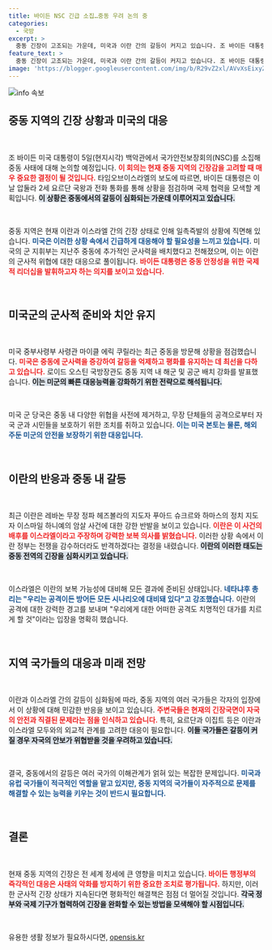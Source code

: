 ```yaml
---
title: 바이든 NSC 긴급 소집…중동 우려 논의 중
categories:
  - 국방
excerpt: >
  중동 긴장이 고조되는 가운데, 미국과 이란 간의 갈등이 커지고 있습니다. 조 바이든 대통령은 즉각 NSC를 소집하고 요르단 국왕과 통화 예정! 이란은 하마스 및 헤즈볼라 지도자 암살에 대한 보복을 예고하며 전운이 감돌고 있습니다. 클릭하세요!
feature_text: >
  중동 긴장이 고조되는 가운데, 미국과 이란 간의 갈등이 커지고 있습니다. 조 바이든 대통령은 즉각 NSC를 소집하고 요르단 국왕과 통화 예정! 이란은 하마스 및 헤즈볼라 지도자 암살에 대한 보복을 예고하며 전운이 감돌고 있습니다. 클릭하세요!
image: 'https://blogger.googleusercontent.com/img/b/R29vZ2xl/AVvXsEixyZcFfHzMRdzZMjFBmAUKJYCLCGyLL1o632UiGVXcaFdKo_bkvkuCioo0uUKlGfBVcT3P84aROyZIXSBEx3Aw5nCQ3pTgDom1WDC4m8eifvWiAmWEEVb4x6G_l8C0QH225ldMjyaFvpxGEBGNO37VmDTDMHGhJPq73UglMfDca1-0aw/s1600/blogspot.png'
---
```


<p><img src="https://blogger.googleusercontent.com/img/b/R29vZ2xl/AVvXsEixyZcFfHzMRdzZMjFBmAUKJYCLCGyLL1o632UiGVXcaFdKo_bkvkuCioo0uUKlGfBVcT3P84aROyZIXSBEx3Aw5nCQ3pTgDom1WDC4m8eifvWiAmWEEVb4x6G_l8C0QH225ldMjyaFvpxGEBGNO37VmDTDMHGhJPq73UglMfDca1-0aw/s1600/blogspot.png" alt="info 속보" /></p>

<h2 data-ke-size="size26">중동 지역의 긴장 상황과 미국의 대응</h2>

<p data-ke-size="size16">&nbsp;</p>

<p>조 바이든 미국 대통령이 5일(현지시각) 백악관에서 국가안전보장회의(NSC)를 소집해 중동 사태에 대해 논의할 예정입니다. <b><span style="color: #ee2323;">이 회의는 현재 중동 지역의 긴장감을 고려할 때 매우 중요한 결정이 될 것입니다.</span></b> 타임오브이스라엘의 보도에 따르면, 바이든 대통령은 이날 압둘라 2세 요르단 국왕과 전화 통화를 통해 상황을 점검하며 국제 협력을 모색할 계획입니다. <b><span style="background-color: #21538527;">이 상황은 중동에서의 갈등이 심화되는 가운데 이루어지고 있습니다.</span></b> </p>

<p data-ke-size="size16">&nbsp;</p>

<p>중동 지역은 현재 이란과 이스라엘 간의 긴장 상태로 인해 일촉즉발의 상황에 직면해 있습니다. <b><span style="color: #1a5490;">미국은 이러한 상황 속에서 긴급하게 대응해야 할 필요성을 느끼고 있습니다.</span></b> 미국의 군 지휘부는 지난주 중동에 추가적인 군사력을 배치했다고 전해졌으며, 이는 이란의 군사적 위협에 대한 대응으로 풀이됩니다. <b><span style="color: #ee2323;">바이든 대통령은 중동 안정성을 위한 국제적 리더십을 발휘하고자 하는 의지를 보이고 있습니다.</span></b></p>

<p data-ke-size="size16">&nbsp;</p>

<h2 data-ke-size="size26">미국군의 군사적 준비와 치안 유지</h2>

<p data-ke-size="size16">&nbsp;</p>

<p>미국 중부사령부 사령관 마이클 에릭 쿠릴라는 최근 중동을 방문해 상황을 점검했습니다. <b><span style="color: #ee2323;">미국은 중동에 군사력을 증강하여 갈등을 억제하고 평화를 유지하는 데 최선을 다하고 있습니다.</span></b> 로이드 오스틴 국방장관도 중동 지역 내 해군 및 공군 배치 강화를 발표했습니다. <b><span style="background-color: #21538527;">이는 미군의 빠른 대응능력을 강화하기 위한 전략으로 해석됩니다.</span></b></p>

<p data-ke-size="size16">&nbsp;</p>

<p>미국 군 당국은 중동 내 다양한 위협을 사전에 제거하고, 무장 단체들의 공격으로부터 자국 군과 시민들을 보호하기 위한 조치를 취하고 있습니다. <b><span style="color: #1a5490;">이는 미국 본토는 물론, 해외 주둔 미군의 안전을 보장하기 위한 대응입니다.</span></b> </p>

<p data-ke-size="size16">&nbsp;</p>

<h2 data-ke-size="size26">이란의 반응과 중동 내 갈등</h2>

<p data-ke-size="size16">&nbsp;</p>

<p>최근 이란은 레바논 무장 정파 헤즈볼라의 지도자 푸아드 슈크르와 하마스의 정치 지도자 이스마일 하니예의 암살 사건에 대한 강한 반발을 보이고 있습니다. <b><span style="color: #ee2323;">이란은 이 사건의 배후를 이스라엘이라고 주장하며 강력한 보복 의사를 밝혔습니다.</span></b> 이러한 상황 속에서 이란 정부는 전쟁을 감수하더라도 반격하겠다는 결정을 내렸습니다. <b><span style="background-color: #21538527;">이란의 이러한 태도는 중동 전역의 긴장을 심화시키고 있습니다.</span></b></p>

<p data-ke-size="size16">&nbsp;</p>

<p>이스라엘은 이란의 보복 가능성에 대비해 모든 결과에 준비된 상태입니다. <b><span style="color: #1a5490;">네타냐후 총리는 "우리는 공격이든 방어든 모든 시나리오에 대비돼 있다"고 강조했습니다.</span></b> 이란의 공격에 대한 강력한 경고를 보내며 "우리에게 대한 어떠한 공격도 치명적인 대가를 치르게 할 것"이라는 입장을 명확히 했습니다. </p>

<p data-ke-size="size16">&nbsp;</p>

<h2 data-ke-size="size26">지역 국가들의 대응과 미래 전망</h2>

<p data-ke-size="size16">&nbsp;</p>

<p>이란과 이스라엘 간의 갈등이 심화됨에 따라, 중동 지역의 여러 국가들은 각자의 입장에서 이 상황에 대해 민감한 반응을 보이고 있습니다. <b><span style="color: #ee2323;">주변국들은 현재의 긴장국면이 자국의 안전과 직결된 문제라는 점을 인식하고 있습니다.</span></b> 특히, 요르단과 이집트 등은 이란과 이스라엘 모두와의 외교적 관계를 고려한 대응이 필요합니다. <b><span style="background-color: #21538527;">이들 국가들은 갈등이 커질 경우 자국의 안보가 위협받을 것을 우려하고 있습니다.</span></b></p>

<p data-ke-size="size16">&nbsp;</p>

<p>결국, 중동에서의 갈등은 여러 국가의 이해관계가 얽혀 있는 복잡한 문제입니다. <b><span style="color: #1a5490;">미국과 유럽 국가들이 적극적인 역할을 맡고 있지만, 중동 지역의 국가들이 자주적으로 문제를 해결할 수 있는 능력을 키우는 것이 반드시 필요합니다.</span></b></p>

<p data-ke-size="size16">&nbsp;</p>

<h2 data-ke-size="size26">결론</h2>

<p data-ke-size="size16">&nbsp;</p>

<p>현재 중동 지역의 긴장은 전 세계 정세에 큰 영향을 미치고 있습니다. <b><span style="color: #ee2323;">바이든 행정부의 즉각적인 대응은 사태의 악화를 방지하기 위한 중요한 조치로 평가됩니다.</span></b> 하지만, 이러한 군사적 긴장 상태가 지속된다면 평화적인 해결책은 점점 더 멀어질 것입니다. <b><span style="background-color: #21538527;">각국 정부와 국제 기구가 협력하여 긴장을 완화할 수 있는 방법을 모색해야 할 시점입니다.</span></b></p>

<p data-ke-size="size16">&nbsp;</p>
유용한 생활 정보가 필요하시다면, <a href="https://opensis.kr" rel="dofollow">opensis.kr</a>


